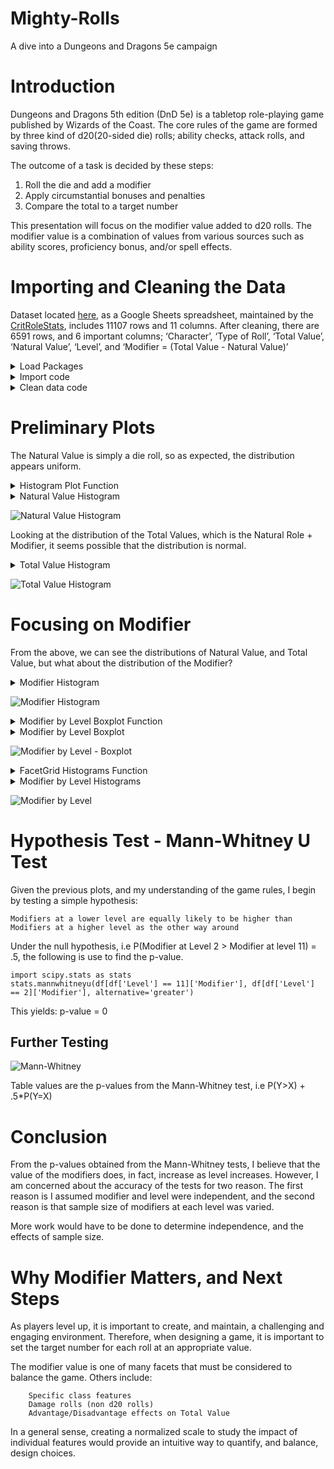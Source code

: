 # Mighty-Rolls
A dive into a Dungeons and Dragons 5e campaign


# Introduction

Dungeons and Dragons 5th edition (DnD 5e) is a tabletop role-playing game published by Wizards of the Coast.
The core rules of the game are formed by three kind of d20(20-sided die) rolls; ability checks, attack rolls,
and saving throws.

The outcome of a task is decided by these steps:
1. Roll the die and add a modifier
2. Apply circumstantial bonuses and penalties
3. Compare the total to a target number

This presentation will focus on the modifier value added to d20 rolls. The modifier value is a combination of values 
from various sources such as ability scores, proficiency bonus, and/or spell effects.


# Importing and Cleaning the Data

Dataset located [here](https://docs.google.com/spreadsheets/d/1FFuw5c6Hk1NUlHv2Wvr5b9AElLA51KtRl9ZruPU8r9k/edit#gid=0), as a Google Sheets spreadsheet, maintained by the [CritRoleStats](https://www.critrolestats.com/), includes 11107 rows and 11 columns.
After cleaning, there are 6591 rows, and 6 important columns;
‘Character’, ‘Type of Roll’, ‘Total Value’, ‘Natural Value’, ‘Level’, and ‘Modifier = (Total Value - Natural Value)’


<details>
    <summary>Load Packages</summary>
    
   ```python
import os
import numpy as np
import pandas as pd
import seaborn as sns
import matplotlib.pyplot as plt
   ```
</details>
<details>
  <summary>Import code</summary>
  
  ```python
def html_to_df(dirpath):
frames = []
for filename in os.listdir(dirpath):
    if filename.endswith('.html'):
        fullpath = os.path.join(dirpath, filename)
        frames.append(pd.read_html(fullpath, header=1, index_col=0)[0])
return pd.concat(frames).reset_index(drop=True)
  ```
 </details>
 
 <details>
    <summary>Clean data code</summary>
    
 ```python
def remove_rows(df, col, lst):
    df = df[~df[col].isin(lst)]
    return df[df[col].notnull()]

def use_this_df():
    # create df of level in each episode
    ep_formatted = pd.read_csv('./data/level_by_ep.csv', names=['episode_int','Episode','Level'])
    df_ep_level = ep_formatted.filter(['episode_int', 'Level']).set_index('episode_int')

    # fix episode names
    df = html_to_df(dirpath).dropna(subset=['Episode'])
    df['episode_int'] = df['Episode'].apply(lambda x: x[-2:]).astype('int64')

    # join df_ep_level
    df = df.join(df_ep_level, on='episode_int')

    # remove not d20 rolls
    d20_filter_out_list = ['Other', 'Damage', 'Fragment', 'Percentage', 'Unknown', 'Hit Dice']
    df = remove_rows(df, 'Type of Roll', d20_filter_out_list)

    # clean Total Value
    remove_list = ['Nat'+str(i) for i in range(21)]
    remove_list.append('Unknown')
    df = remove_rows(df, 'Total Value', remove_list)

    # clean Natural Value
    remove_list = ['Unknown', 'Nat1', '-2', '24', '21', '0']
    df = remove_rows(df, 'Natural Value', remove_list)

    # filter down df
    df_filtered = df.filter(['Character', 'Type of Roll', 'Total Value', 'Natural Value', 'Level'])

    # cast value columns as int
    df_filtered['Total Value'] = df_filtered['Total Value'].astype('int32')
    df_filtered['Natural Value'] = df_filtered['Natural Value'].astype('int32')

    # create modifier column = total value - natural value
    df_filtered['Modifier'] = df_filtered['Total Value'] - df_filtered['Natural Value']

    # merge characters
    replace_dict = {
        'Cali': 'Other',
        'Clarabelle': 'Other',
        'Jannik': 'Other',
        'Keg': 'Other',
        'Nila': 'Other',
        'Nott': 'Nott/Veth',
        'Molly': 'Cad./Molly',
        'Reani': 'Other',
        'Shakäste': 'Other',
        'Spurt': 'Other',
        'Summoned Creature': 'Other',
        'Twiggy': 'Other',
        'Veth': 'Nott/Veth',
        'Willi': 'Other',
        'Yarnball': 'Other',
        'Caduceus': 'Cad./Molly',
        'Beetles': 'Other',
        'Nugget': 'Other',
        'Duchess': 'Other',
        'Frumpkin': 'Other'
    }
    df_filtered = df_filtered.replace(replace_dict)
    return df_filtered
  ```
    
  </details>

# Preliminary Plots

The Natural Value is simply a die roll, so as expected, the distribution appears uniform.
<details>
    <summary>Histogram Plot Function</summary>
    
  ```python
def dist_plot(df, col):
    data = df[col]
    sns.distplot(data, bins=np.arange(data.min(), data.max()+1)).set_title(f'{col} Histogram')'{col} Histogram')
  ```
</details>

<details>
<summary>Natural Value Histogram</summary>

   ```python
dist_plot(use_this_df(), 'Natural Value')
   ```

</details>

![Natural Value Histogram](img/sns_nat_val_distplot.png)

Looking at the distribution of the Total Values, which is the Natural Role + Modifier, it seems possible that the 
distribution is normal.

<details>
<summary>Total Value Histogram</summary>

   ```python
dist_plot(use_this_df(), 'Total Value')
   ```

</details>

![Total Value Histogram](img/sns_tot_val_distplot.png)



# Focusing on Modifier

From the above, we can see the distributions of Natural Value, and Total Value, but what about the distribution of the Modifier?

<details>
<summary>Modifier Histogram</summary>

   ```python
dist_plot(use_this_df(), 'Modifier')
   ```

</details>

![Modifier Histogram](img/modifier_distplot.png)

<details>
<summary>Modifier by Level Boxplot Function</summary>

```python
def plot_boxplot(df,x_col,y_col):
    sns.set_style('ticks')
    sns.color_palette('dark')
    ax = sns.boxplot(df[x_col], df[y_col])

    medians = df.groupby(x_col)[y_col].median().values
    nobs = df.groupby(x_col)[y_col].agg(['count'])
    nobs = ["n: " + str(i) for s in nobs.values for i in s]

    pos = range(len(nobs))
    for tick,label in zip(pos, ax.get_xticklabels()):
        ax.text(pos[tick], medians[tick] + 1, s=nobs[tick], horizontalalignment='center', size='x-small', color='w',
                weight='semibold')

    ax.set_title(f'{y_col} by {x_col} - Boxplot')
```

</details>

<details>
<summary>Modifier by Level Boxplot</summary>

```python
plot_boxplot(use_this_df(), 'Level','Modifier')
```
</details>

![Modifier by Level - Boxplot](img/level_mod_boxplot.png)

<details>
<summary>FacetGrid Histograms Function</summary>

   ```python
def plot_distplots(df, col, col_wrap, plot_col):
    g = sns.FacetGrid(df, col=col, col_wrap=col_wrap)
    g.map(sns.distplot, plot_col)
    plt.subplots_adjust(top=0.9)
    g.fig.suptitle(f'{plot_col} by {col}')
   ```

</details>

<details>
    <summary>Modifier by Level Histograms</summary>

  ```python
sns.set_style('ticks')
plot_distplots(use_this_df(), 'Level', 5, 'Modifier')
  ```

</details>

![Modifier by Level](img/level_mod_distplots.png)

# Hypothesis Test - Mann-Whitney U Test

Given the previous plots, and my understanding of the game rules, I begin by testing a simple hypothesis:
```
Modifiers at a lower level are equally likely to be higher than Modifiers at a higher level as the other way around
```
Under the null hypothesis, i.e P(Modifier at Level 2 > Modifier at level 11) = .5, 
the following is use to find the p-value.

```
import scipy.stats as stats
stats.mannwhitneyu(df[df['Level'] == 11]['Modifier'], df[df['Level'] == 2]['Modifier'], alternative='greater')
```                 

This yields: p-value = 0

## Further Testing

![Mann-Whitney](img/Mann_Whitney_U_test_table.png)

Table values are the p-values from the Mann-Whitney test, i.e P(Y>X) + .5*P(Y=X)

# Conclusion

From the p-values obtained from the Mann-Whitney tests, I believe that the value of the modifiers does, in fact, increase as level increases. 
However, I am concerned about the accuracy of the tests for two reason. The first reason is I assumed modifier and level 
were independent, and the second reason is that sample size of modifiers at each level was varied. 

More work would have to be done to determine independence, and the effects of sample size.

# Why Modifier Matters, and Next Steps

As players level up, it is important to create, and maintain, a challenging and engaging environment. Therefore, 
when designing a game, it is important to set the target number for each roll at an appropriate value. 

The modifier value is one of many facets that must be considered to balance the game. Others include:
      
        Specific class features
        Damage rolls (non d20 rolls)
        Advantage/Disadvantage effects on Total Value
        
In a general sense, creating a normalized scale to study the impact of individual features would provide an intuitive way to quantify, and balance, design choices.

